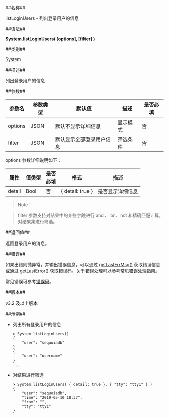 ##名称##

listLoginUsers - 列出登录用户的信息

##语法##

**System.listLoginUsers( \[options\], \[filter\] )**

##类别##

System

##描述##

列出登录用户的信息

##参数##

| 参数名    | 参数类型 | 默认值 | 描述                          | 是否必填 |
| --------- | -------- | ------- | ----------------------------- | -------- |
| options   | JSON     | 默认不显示详细信息 | 显示模式   | 否       |
| filter    | JSON     | 默认显示全部登录用户信息 | 筛选条件 | 否       |

options 参数详细说明如下：

| 属性     | 值类型 | 是否<br>必填 | 格式 | 描述 |
| -------- | ------ | -------- | -------------------- | ---------------------------------- |
| detail    | Bool |     否   | { detail: true }     | 是否显示详细信息                        |

> Note：

> filter 参数支持对结果中的某些字段进行 and 、 or 、not 和精确匹配计算，对结果集进行筛选。

##返回值##

返回登录用户的消息。

##错误##

如果出错则抛异常，并输出错误信息，可以通过 [getLastErrMsg()](manual/Manual/Sequoiadb_Command/Global/getLastErrMsg.md) 获取错误信息或通过 [getLastError()](manual/Manual/Sequoiadb_Command/Global/getLastError.md) 获取错误码。关于错误处理可以参考[常见错误处理指南](manual/FAQ/faq_sdb.md)。

常见错误可参考[错误码](manual/Manual/Sequoiadb_error_code.md)。

##版本##

v3.2 及以上版本

##示例##

* 列出所有登录用户的信息

    ```lang-javascript
    > System.listLoginUsers()
    {
        "user": "sequoiadb"
    }
    {
        "user": "username"
    }
    ...
    ```

* 对结果进行筛选

    ```lang-javascript
    > System.listLoginUsers( { detail: true }, { "tty": "tty1" } )
    {
        "user": "sequoiadb",
        "time": "2019-05-10 18:37",
        "from": "",
        "tty": "tty1"
    }
    ```


